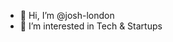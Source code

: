 - 👋 Hi, I’m @josh-london
- 👀 I’m interested in Tech & Startups

<!---
josh-london/josh-london is a ✨ special ✨ repository because its `README.md` (this file) appears on your GitHub profile.
You can click the Preview link to take a look at your changes.
--->

